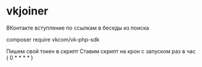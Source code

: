 # vkjoiner
ВКонтакте вступление по ссылкам в беседы из поиска

composer require vkcom/vk-php-sdk

Пишем свой токен в скрипт
Ставим скрипт на крон с запуском раз в час ( 0 * * * * )

